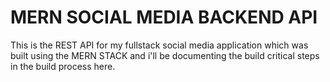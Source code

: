 # MERN SOCIAL MEDIA BACKEND API

This is the REST API for my fullstack social media application which was built using the MERN STACK and i'll be documenting the build critical steps in the build process here.
